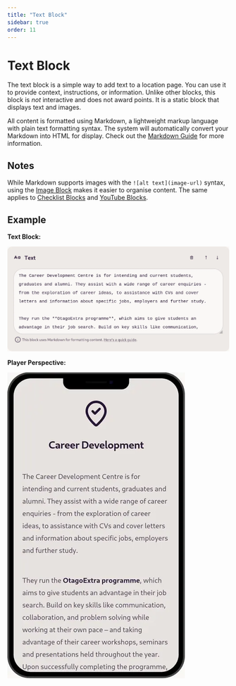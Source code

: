 ```yaml
---
title: "Text Block"
sidebar: true
order: 11
---
```


# Text Block

The text block is a simple way to add text to a location page. You can use it to provide context, instructions, or information. Unlike other blocks, this block is *not* interactive and does not award points. It is a static block that displays text and images.

All content is formatted using Markdown, a lightweight markup language with plain text formatting syntax. The system will automatically convert your Markdown into HTML for display. Check out the [Markdown Guide](/docs/user/markdown-guide) for more information.

## Notes

While Markdown supports images with the `![alt text](image-url)` syntax, using the [Image Block](/docs/user/blocks/image) makes it easier to organise content. The same applies to [Checklist Blocks](/docs/user/blocks/checklist) and [YouTube Blocks](/docs/user/blocks/youtube).

## Example

**Text Block:**

![](/static/images/docs/user/blocks/block-text.webp)

**Player Perspective:**

![](/static/images/docs/user/blocks/block-text-preview.webp)

